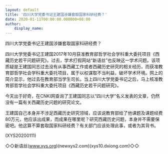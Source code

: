 ```yaml
---
layout: default
title: '四川大学党委书记王建国涉嫌套取国家科研经费？'
date: 2020-01-11T00:00:00.000000+08:00
author:
    display_name: 
---
```


四川大学党委书记王建国涉嫌套取国家科研经费？

四川大学党委书记王建国2017年10月获准教育部哲学社会学科重大委托项目《西藏历史若干问题研究》。过去，学术打假网站“新语丝”也反映这一学术问题。该项质疑是王建国同志过去没有从事西藏工作或者西藏历史研究的相关经历，而获准教育部哲学社会学科重大委托项目，属于以权谋取不当利益，破坏学术环境。网上的简介显示，他过去在教育部当学生司长。当上四川大学党委书记之后，马上核准教育部哲学社会学科重大委托项目《西藏历史若干问题研究》。

今天出于好奇，在CNKI网查询了王建国同志以“四川大学”名义发表的文章，仍然没有一篇有关西藏历史问题的研究论文。

王建国自己本身并不涉足西藏历史研究领域，应该说教育部给了他课题及课题经费80万元，他应该出成果，而成果在哪里呢？研究西藏历史问题，本身并不需要保密吧。他这算不算套取国家科研经费？有关部门应该处理此事，或者为其背书。

(XYS20200111)

◇◇新语丝(www.xys.org)(newxys2.com)(xys10.dxiong.com)◇◇

